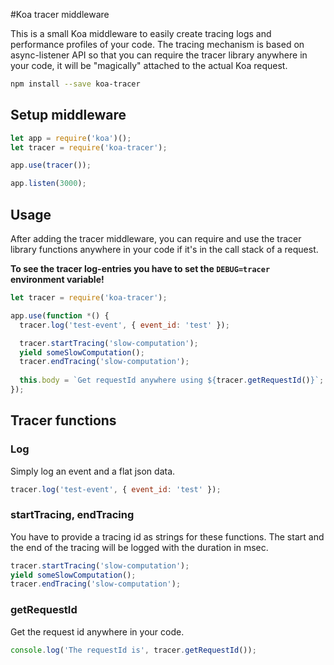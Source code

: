 #Koa tracer middleware

This is a small Koa middleware to easily create tracing logs and performance profiles of your code. The tracing mechanism is based on async-listener API so that you can require the tracer library anywhere in your code, it will be "magically" attached to the actual Koa request.

```bash
npm install --save koa-tracer
```

## Setup middleware
 
```javascript
let app = require('koa')();
let tracer = require('koa-tracer');

app.use(tracer());

app.listen(3000);
```

## Usage
After adding the tracer middleware, you can require and use the tracer library functions anywhere in your code if it's in the call stack of a request.

**To see the tracer log-entries you have to set the `DEBUG=tracer` environment variable!** 

```javascript
let tracer = require('koa-tracer');

app.use(function *() {
  tracer.log('test-event', { event_id: 'test' });

  tracer.startTracing('slow-computation');
  yield someSlowComputation();
  tracer.endTracing('slow-computation');
  
  this.body = `Get requestId anywhere using ${tracer.getRequestId()}`;
});
```

## Tracer functions

### Log
Simply log an event and a flat json data.

```javascript
tracer.log('test-event', { event_id: 'test' });
```

### startTracing, endTracing
You have to provide a tracing id as strings for these functions. The start and the end of the tracing will be logged with the duration in msec.
 
```javascript
tracer.startTracing('slow-computation');
yield someSlowComputation();
tracer.endTracing('slow-computation');
```

### getRequestId
Get the request id anywhere in your code. 

```javascript
console.log('The requestId is', tracer.getRequestId());
```
